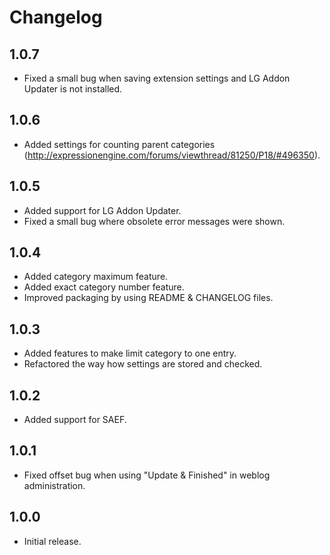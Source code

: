 Changelog
=========

1.0.7
-----

* Fixed a small bug when saving extension settings and LG Addon Updater is not installed.

1.0.6
-----

* Added settings for counting parent categories (http://expressionengine.com/forums/viewthread/81250/P18/#496350).

1.0.5
-----

* Added support for LG Addon Updater.
* Fixed a small bug where obsolete error messages were shown.

1.0.4
-----

* Added category maximum feature.
* Added exact category number feature.
* Improved packaging by using README & CHANGELOG files.

1.0.3
-----

* Added features to make limit category to one entry.
* Refactored the way how settings are stored and checked.

1.0.2
-----

* Added support for SAEF.

1.0.1
-----

* Fixed offset bug when using "Update & Finished" in weblog administration.

1.0.0
-----

* Initial release.
